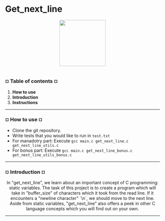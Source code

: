 # Get_next_line
<p align="center"><img src="https://cdn-images-1.medium.com/v2/resize:fit:1200/1*mb0KkzYAZDDSvdYC2MM5hg.jpeg" width="150" height="150" />

#
<h3><b>¤ Table of contents ¤</b></h3>

1) <b>How to use</b>
2) <b>Introduction</b>
3) <b>Instructions</b>


---
<h3><b>¤ How to use ¤</b></h3>

* Clone the git repository.
* Write tests that you would like to run in `test.txt`
* For manadotry part: Execute `gcc main.c get_next_line.c get_next_line_utils.c`
* For bonus part: Execute `gcc main.c get_next_line_bonus.c get_next_line_utils_bonus.c`

---
<h3><b>¤ Introduction ¤</b></h3>

<p align="center"> In "get_next_line", we learn about an important concept of C programming: static variables. The task of this project is to create a program which will take in
"buffer_size" of characters which it took from the read line. If it encounters a "newline character" `\n`, we should move to the next line. Aside from static variables, "get_next_line" also offers
a peek in other C language concepts which you will find out on your own.</p>

---
